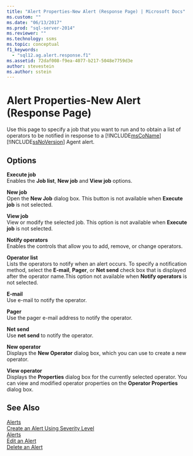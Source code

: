 ```yaml
---
title: "Alert Properties-New Alert (Response Page) | Microsoft Docs"
ms.custom: ""
ms.date: "06/13/2017"
ms.prod: "sql-server-2014"
ms.reviewer: ""
ms.technology: ssms
ms.topic: conceptual
f1_keywords: 
  - "sql12.ag.alert.response.f1"
ms.assetid: 72daf008-f9ea-4077-b217-5048e7759d3e
author: stevestein
ms.author: sstein
---
```

# Alert Properties-New Alert (Response Page)
  Use this page to specify a job that you want to run and to obtain a list of operators to be notified in response to a [!INCLUDE[msCoName](../../includes/msconame-md.md)] [!INCLUDE[ssNoVersion](../../includes/ssnoversion-md.md)] Agent alert.  
  
## Options  
 **Execute job**  
 Enables the **Job list**, **New job** and **View job** options.  
  
 **New job**  
 Open the **New Job** dialog box. This button is not available when **Execute job** is not selected.  
  
 **View job**  
 View or modify the selected job. This option is not available when **Execute job** is not selected.  
  
 **Notify operators**  
 Enables the controls that allow you to add, remove, or change operators.  
  
 **Operator list**  
 Lists the operators to notify when an alert occurs. To specify a notification method, select the **E-mail**, **Pager**, or **Net send** check box that is displayed after the operator name.This option not available when **Notify operators** is not selected.  
  
 **E-mail**  
 Use e-mail to notify the operator.  
  
 **Pager**  
 Use the pager e-mail address to notify the operator.  
  
 **Net send**  
 Use **net send** to notify the operator.  
  
 **New operator**  
 Displays the **New Operator** dialog box, which you can use to create a new operator.  
  
 **View operator**  
 Displays the **Properties** dialog box for the currently selected operator. You can view and modified operator properties on the **Operator Properties** dialog box.  
  
## See Also  
 [Alerts](alerts.md)   
 [Create an Alert Using Severity Level](create-an-alert-using-severity-level.md)   
 [Alerts](alerts.md)   
 [Edit an Alert](edit-an-alert.md)   
 [Delete an Alert](delete-an-alert.md)  
  
  
